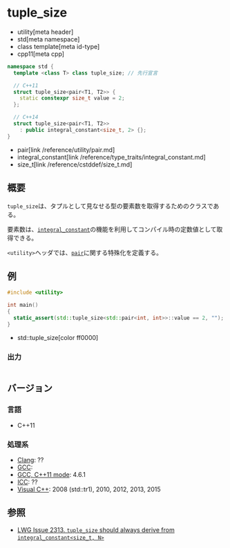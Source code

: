 # tuple_size
* utility[meta header]
* std[meta namespace]
* class template[meta id-type]
* cpp11[meta cpp]

```cpp
namespace std {
  template <class T> class tuple_size; // 先行宣言

  // C++11
  struct tuple_size<pair<T1, T2>> {
    static constexpr size_t value = 2;
  };

  // C++14
  struct tuple_size<pair<T1, T2>>
    : public integral_constant<size_t, 2> {};
}
```
* pair[link /reference/utility/pair.md]
* integral_constant[link /reference/type_traits/integral_constant.md]
* size_t[link /reference/cstddef/size_t.md]

## 概要
`tuple_size`は、タプルとして見なせる型の要素数を取得するためのクラスである。

要素数は、[`integral_constant`](/reference/type_traits/integral_constant.md)の機能を利用してコンパイル時の定数値として取得できる。


`<utility>`ヘッダでは、[`pair`](/reference/utility/pair.md)に関する特殊化を定義する。


## 例
```cpp example
#include <utility>

int main()
{
  static_assert(std::tuple_size<std::pair<int, int>>::value == 2, "");
}
```
* std::tuple_size[color ff0000]

### 出力
```
```

## バージョン
### 言語
- C++11

### 処理系
- [Clang](/implementation.md#clang): ??
- [GCC](/implementation.md#gcc): 
- [GCC, C++11 mode](/implementation.md#gcc): 4.6.1
- [ICC](/implementation.md#icc): ??
- [Visual C++](/implementation.md#visual_cpp): 2008 (std::tr1), 2010, 2012, 2013, 2015

## 参照
- [LWG Issue 2313. `tuple_size` should always derive from `integral_constant<size_t, N>`](http://www.open-std.org/jtc1/sc22/wg21/docs/lwg-defects.html#2313)

